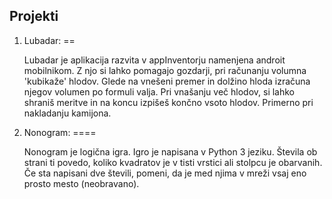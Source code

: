 ﻿Projekti
--
1. Lubadar:
==


    Lubadar je aplikacija razvita v appInventorju namenjena androit mobilnikom. Z njo si lahko pomagajo gozdarji, pri računanju volumna 'kubikaže' hlodov. 
Glede na vnešeni premer in dolžino hloda izračuna njegov volumen po formuli valja. Pri vnašanju več hlodov, si lahko shraniš meritve in na koncu izpišeš končno vsoto hlodov. Primerno pri nakladanju kamijona.


2. Nonogram:
====

    Nonogram je logična igra. Igro je napisana v Python 3 jeziku.
Števila ob strani ti povedo, koliko kvadratov je v tisti vrstici ali stolpcu je obarvanih. Če sta napisani dve števili, pomeni, da je med njima v mreži vsaj eno prosto mesto (neobravano).
